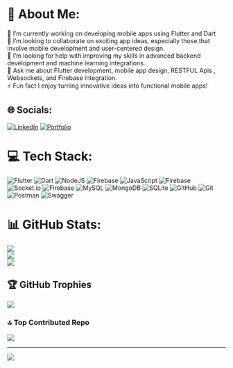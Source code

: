 # 💫 About Me:
🔭 I’m currently working on developing mobile apps using Flutter and Dart<br>👯 I’m looking to collaborate on exciting app ideas, especially those that involve mobile development and user-centered design.<br>🤝 I’m looking for help with improving my skills in advanced backend development and machine learning integrations.<br>💬 Ask me about Flutter development, mobile app design, RESTFUL Apis , Websockets, and Firebase integration.<br>⚡ Fun fact I enjoy turning innovative ideas into functional mobile apps!


## 🌐 Socials:
[![LinkedIn](https://img.shields.io/badge/LinkedIn-%230077B5.svg?logo=linkedin&logoColor=white)](https://linkedin.com/in/ismail-ilm) 
[![Portfolio](https://img.shields.io/badge/Portfolio-000000?logo=vercel&logoColor=white)](https://ismailportfolio-six.vercel.app/)


# 💻 Tech Stack:
![Flutter](https://img.shields.io/badge/Flutter-%2302569B.svg?style=for-the-badge&logo=Flutter&logoColor=white) ![Dart](https://img.shields.io/badge/dart-%230175C2.svg?style=for-the-badge&logo=dart&logoColor=white) ![NodeJS](https://img.shields.io/badge/node.js-6DA55F?style=for-the-badge&logo=node.js&logoColor=white) ![Firebase](https://img.shields.io/badge/firebase-%23039BE5.svg?style=for-the-badge&logo=firebase) ![JavaScript](https://img.shields.io/badge/javascript-%23323330.svg?style=for-the-badge&logo=javascript&logoColor=%23F7DF1E) ![Firebase](https://img.shields.io/badge/firebase-%23039BE5.svg?style=for-the-badge&logo=firebase) ![Socket.io](https://img.shields.io/badge/Socket.io-black?style=for-the-badge&logo=socket.io&badgeColor=010101) ![Firebase](https://img.shields.io/badge/firebase-a08021?style=for-the-badge&logo=firebase&logoColor=ffcd34) ![MySQL](https://img.shields.io/badge/mysql-4479A1.svg?style=for-the-badge&logo=mysql&logoColor=white) ![MongoDB](https://img.shields.io/badge/MongoDB-%234ea94b.svg?style=for-the-badge&logo=mongodb&logoColor=white) ![SQLite](https://img.shields.io/badge/sqlite-%2307405e.svg?style=for-the-badge&logo=sqlite&logoColor=white) ![GitHub](https://img.shields.io/badge/github-%23121011.svg?style=for-the-badge&logo=github&logoColor=white) ![Git](https://img.shields.io/badge/git-%23F05033.svg?style=for-the-badge&logo=git&logoColor=white) ![Postman](https://img.shields.io/badge/Postman-FF6C37?style=for-the-badge&logo=postman&logoColor=white) ![Swagger](https://img.shields.io/badge/-Swagger-%23Clojure?style=for-the-badge&logo=swagger&logoColor=white)
# 📊 GitHub Stats:
![](https://github-readme-stats.vercel.app/api?username=ismail-ilm66&theme=dark&hide_border=false&include_all_commits=true&count_private=true)<br/>
![](https://github-readme-streak-stats.herokuapp.com/?user=ismail-ilm66&theme=dark&hide_border=false)<br/>
![](https://github-readme-stats.vercel.app/api/top-langs/?username=ismail-ilm66&theme=dark&hide_border=false&include_all_commits=true&count_private=true&layout=compact)

## 🏆 GitHub Trophies
![](https://github-profile-trophy.vercel.app/?username=ismail-ilm66&theme=radical&no-frame=false&no-bg=true&margin-w=4)

### 🔝 Top Contributed Repo
![](https://github-contributor-stats.vercel.app/api?username=ismail-ilm66&limit=5&theme=dark&combine_all_yearly_contributions=true)

---
[![](https://visitcount.itsvg.in/api?id=ismail-ilm66&icon=0&color=0)](https://visitcount.itsvg.in)

<!-- Proudly created with GPRM ( https://gprm.itsvg.in ) -->
